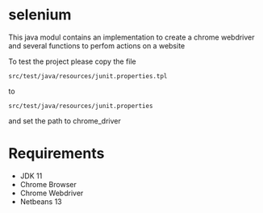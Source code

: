 # selenium

This java modul contains an implementation to create a chrome webdriver and several functions to perfom actions on a website

To test the project please copy the file 

```src/test/java/resources/junit.properties.tpl```

to 

```src/test/java/resources/junit.properties```


and set the path to chrome_driver

# Requirements
- JDK 11
- Chrome Browser
- Chrome Webdriver
- Netbeans 13
